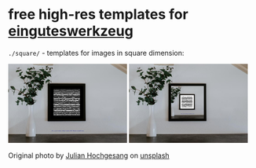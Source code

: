 free high-res templates for [einguteswerkzeug](https://github.com/s3h10r/einguteswerkzeug)
============================================

`./square/` - templates for images in square dimension:

<img src="/examples/example.jpg" width="48%" title=""></img>
<img src="/examples/example1_vb.jpg" width="48%" title=""></img>

Original photo by [Julian Hochgesang](https://unsplash.com/photos/BKACkJLu5Hc) on [unsplash](https://unsplash.com)

<!--
<img src="/templates/square/egw-template_julian-hochgesang-BKACkJLu5Hc-unsplash.jpg" width="48%" title=""></img>
-->
